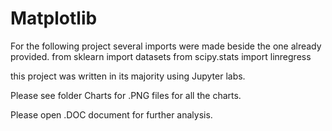 # Matplotlib

For the following project several imports were made beside the one already provided. 
from sklearn import datasets
from scipy.stats import linregress

this project was written in its majority using Jupyter labs.

Please see folder Charts for .PNG files for all the charts.

Please open .DOC document for further analysis.


 